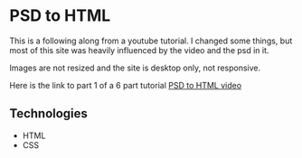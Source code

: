 # PSD to HTML

This is a following along from a youtube tutorial. I changed some things, but most of this site was heavily influenced by the video and the psd in it.

Images are not resized and the site is desktop only, not responsive.

Here is the link to part 1 of a 6 part tutorial [PSD to HTML video](https://www.youtube.com/watch?v=W9uSI9SZEJI&list=PLD9SRxG6ST3E95D9P1C6z21RIoKrthcks&index=1)

## Technologies

- HTML
- CSS
